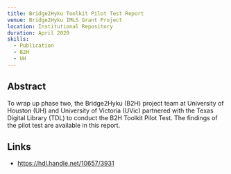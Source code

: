 ```yaml
---
title: Bridge2Hyku Toolkit Pilot Test Report
venue: Bridge2Hyku IMLS Grant Project
location: Institutional Repository
duration: April 2020
skills:
  - Publication
  - B2H
  - UH
---
```


Abstract
-------

To wrap up phase two, the Bridge2Hyku (B2H) project team at University of Houston (UH) and University of Victoria (UVic) partnered with the Texas Digital Library (TDL) to conduct the B2H Toolkit Pilot Test. The findings of the pilot test are available in this report.


Links
----------

* <https://hdl.handle.net/10657/3931>

